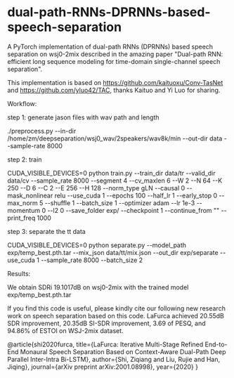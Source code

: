 # dual-path-RNNs-DPRNNs-based-speech-separation
A PyTorch implementation of dual-path RNNs (DPRNNs) based speech separation on wsj0-2mix described in the amazing paper "Dual-path RNN: efficient long sequence modeling for time-domain single-channel speech separation".

This implementation is based on https://github.com/kaituoxu/Conv-TasNet and https://github.com/yluo42/TAC, thanks Kaituo and Yi Luo for sharing.

Workflow:

step 1: generate jason files with wav path and length

./preprocess.py --in-dir /home/zm/deepseparation/wsj0_wav/2speakers/wav8k/min --out-dir data --sample-rate 8000

step 2: train

CUDA_VISIBLE_DEVICES=0 python train.py --train_dir data/tr --valid_dir data/cv --sample_rate 8000 --segment 4 --cv_maxlen 6 --W 2 --N 64 --K 250 --D 6 --C 2 --E 256 --H 128 --norm_type gLN --causal 0 --mask_nonlinear relu --use_cuda 1 --epochs 100 --half_lr 1 --early_stop 0 --max_norm 5 --shuffle 1 --batch_size 1 --optimizer adam --lr 1e-3 --momentum 0 --l2 0 --save_folder exp/ --checkpoint 1 --continue_from "" --print_freq 1000

step 3: separate the tt data

CUDA_VISIBLE_DEVICES=0 python separate.py --model_path exp/temp_best.pth.tar --mix_json data/tt/mix.json --out_dir exp/separate --use_cuda 1 --sample_rate 8000 --batch_size 2

Results:

We obtain SDRi 19.1017dB on wsj0-2mix with the trained model exp/temp_best.pth.tar

If you find this code is useful, please kindly cite our following new research work on speech separation based on this code. LaFurca achieved 20.55dB SDR improvement, 20.35dB SI-SDR improvement, 3.69 of PESQ, and 94.86% of ESTOI on WSJ-2mix dataset.

@article{shi2020furca,
  title={LaFurca: Iterative Multi-Stage Refined End-to-End Monaural Speech Separation Based on Context-Aware Dual-Path Deep Parallel Inter-Intra Bi-LSTM},
  author={Shi, Ziqiang and Liu, Rujie and Han, Jiqing},
  journal={arXiv preprint arXiv:2001.08998},
  year={2020}
}
